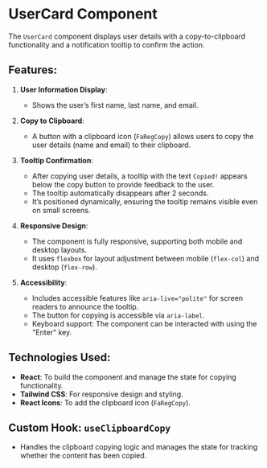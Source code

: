 # UserCard Component

The `UserCard` component displays user details with a copy-to-clipboard functionality and a notification tooltip to confirm the action.

## Features:

1. **User Information Display**:
    - Shows the user’s first name, last name, and email.
2. **Copy to Clipboard**:

    - A button with a clipboard icon (`FaRegCopy`) allows users to copy the user details (name and email) to their clipboard.

3. **Tooltip Confirmation**:

    - After copying user details, a tooltip with the text `Copied!` appears below the copy button to provide feedback to the user.
    - The tooltip automatically disappears after 2 seconds.
    - It’s positioned dynamically, ensuring the tooltip remains visible even on small screens.

4. **Responsive Design**:

    - The component is fully responsive, supporting both mobile and desktop layouts.
    - It uses `flexbox` for layout adjustment between mobile (`flex-col`) and desktop (`flex-row`).

5. **Accessibility**:
    - Includes accessible features like `aria-live="polite"` for screen readers to announce the tooltip.
    - The button for copying is accessible via `aria-label`.
    - Keyboard support: The component can be interacted with using the "Enter" key.

## Technologies Used:

-   **React**: To build the component and manage the state for copying functionality.
-   **Tailwind CSS**: For responsive design and styling.
-   **React Icons**: To add the clipboard icon (`FaRegCopy`).

## Custom Hook: `useClipboardCopy`

-   Handles the clipboard copying logic and manages the state for tracking whether the content has been copied.
